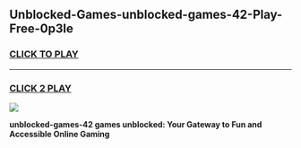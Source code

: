 
## Unblocked-Games-unblocked-games-42-Play-Free-0p3le
<h3>
<a href="https://premium76.site?title=unblocked-games-42&ref=12A">CLICK TO PLAY</a></h3>
<hr>

<h3>
<a href="https://premium76.site?title=unblocked-games-42&ref=12A">CLICK 2 PLAY</a>
  
</h3>

<a href="https://premium76.site?title=unblocked-games-42&ref=12A"><img src="https://clearcache.store/games.png"></a>


**unblocked-games-42 games unblocked: Your Gateway to Fun and Accessible Online Gaming**
